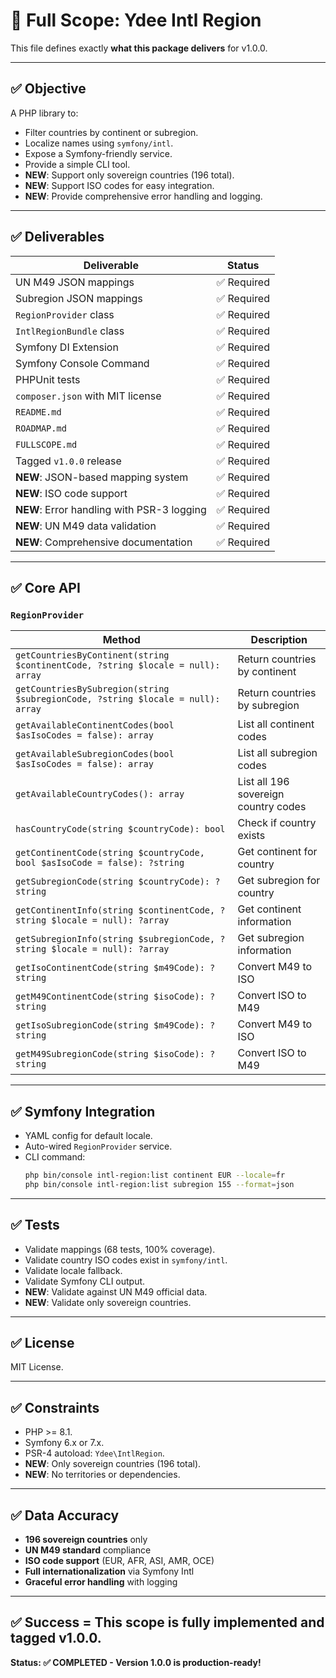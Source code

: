 # 📄 Full Scope: Ydee Intl Region

This file defines exactly **what this package delivers** for v1.0.0.

---

## ✅ Objective

A PHP library to:
- Filter countries by continent or subregion.
- Localize names using `symfony/intl`.
- Expose a Symfony-friendly service.
- Provide a simple CLI tool.
- **NEW**: Support only sovereign countries (196 total).
- **NEW**: Support ISO codes for easy integration.
- **NEW**: Provide comprehensive error handling and logging.

---

## ✅ Deliverables

| Deliverable | Status |
|----------------|---------|
| UN M49 JSON mappings | ✅ Required |
| Subregion JSON mappings | ✅ Required |
| `RegionProvider` class | ✅ Required |
| `IntlRegionBundle` class | ✅ Required |
| Symfony DI Extension | ✅ Required |
| Symfony Console Command | ✅ Required |
| PHPUnit tests | ✅ Required |
| `composer.json` with MIT license | ✅ Required |
| `README.md` | ✅ Required |
| `ROADMAP.md` | ✅ Required |
| `FULLSCOPE.md` | ✅ Required |
| Tagged `v1.0.0` release | ✅ Required |
| **NEW**: JSON-based mapping system | ✅ Required |
| **NEW**: ISO code support | ✅ Required |
| **NEW**: Error handling with PSR-3 logging | ✅ Required |
| **NEW**: UN M49 data validation | ✅ Required |
| **NEW**: Comprehensive documentation | ✅ Required |

---

## ✅ Core API

### `RegionProvider`

| Method | Description |
|--------|--------------|
| `getCountriesByContinent(string $continentCode, ?string $locale = null): array` | Return countries by continent |
| `getCountriesBySubregion(string $subregionCode, ?string $locale = null): array` | Return countries by subregion |
| `getAvailableContinentCodes(bool $asIsoCodes = false): array` | List all continent codes |
| `getAvailableSubregionCodes(bool $asIsoCodes = false): array` | List all subregion codes |
| `getAvailableCountryCodes(): array` | List all 196 sovereign country codes |
| `hasCountryCode(string $countryCode): bool` | Check if country exists |
| `getContinentCode(string $countryCode, bool $asIsoCode = false): ?string` | Get continent for country |
| `getSubregionCode(string $countryCode): ?string` | Get subregion for country |
| `getContinentInfo(string $continentCode, ?string $locale = null): ?array` | Get continent information |
| `getSubregionInfo(string $subregionCode, ?string $locale = null): ?array` | Get subregion information |
| `getIsoContinentCode(string $m49Code): ?string` | Convert M49 to ISO |
| `getM49ContinentCode(string $isoCode): ?string` | Convert ISO to M49 |
| `getIsoSubregionCode(string $m49Code): ?string` | Convert M49 to ISO |
| `getM49SubregionCode(string $isoCode): ?string` | Convert ISO to M49 |

---

## ✅ Symfony Integration

- YAML config for default locale.
- Auto-wired `RegionProvider` service.
- CLI command:
  ```bash
  php bin/console intl-region:list continent EUR --locale=fr
  php bin/console intl-region:list subregion 155 --format=json
  ```

---

## ✅ Tests

- Validate mappings (68 tests, 100% coverage).
- Validate country ISO codes exist in `symfony/intl`.
- Validate locale fallback.
- Validate Symfony CLI output.
- **NEW**: Validate against UN M49 official data.
- **NEW**: Validate only sovereign countries.

---

## ✅ License

MIT License.

---

## ✅ Constraints

- PHP >= 8.1.
- Symfony 6.x or 7.x.
- PSR-4 autoload: `Ydee\IntlRegion`.
- **NEW**: Only sovereign countries (196 total).
- **NEW**: No territories or dependencies.

---

## ✅ Data Accuracy

- **196 sovereign countries** only
- **UN M49 standard** compliance
- **ISO code support** (EUR, AFR, ASI, AMR, OCE)
- **Full internationalization** via Symfony Intl
- **Graceful error handling** with logging

---

## ✅ Success = This scope is fully implemented and tagged v1.0.0.

**Status: ✅ COMPLETED - Version 1.0.0 is production-ready!**
